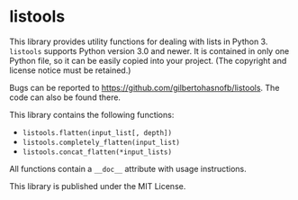 # listools

This library provides utility functions for dealing with lists in Python 3. `listools` supports Python version 3.0 and newer. It is contained in only one Python file, so it can be easily copied into your project. (The copyright and license notice must be retained.)

Bugs can be reported to https://github.com/gilbertohasnofb/listools. The code can also be found there.

This library contains the following functions:

* `listools.flatten(input_list[, depth])`
* `listools.completely_flatten(input_list)`
* `listools.concat_flatten(*input_lists)`

All functions contain a `__doc__` attribute with usage instructions.

This library is published under the MIT License.
